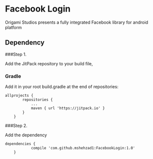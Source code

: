 # Facebook Login

Origami Studios presents a fully integrated Facebook library for android platform

## Dependency

###Step 1. 

Add the JitPack repository to your build file, 
### Gradle
Add it in your root build.gradle at the end of repositories:

```
allprojects {
		repositories {
			...
			maven { url 'https://jitpack.io' }
		}
	}
```

###Step 2. 

Add the dependency

```
dependencies {
	        compile 'com.github.mshehzad1:FacebookLogin:1.0'
	}
```
